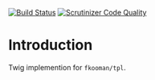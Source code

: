 [![Build Status](https://travis-ci.org/fkooman/php-lib-tpl-twig.svg)](https://travis-ci.org/fkooman/php-lib-tpl-twig)
[![Scrutinizer Code Quality](https://scrutinizer-ci.com/g/fkooman/php-lib-tpl-twig/badges/quality-score.png?b=master)](https://scrutinizer-ci.com/g/fkooman/php-lib-tpl-twig/?branch=master)

# Introduction
Twig implemention for `fkooman/tpl`.
